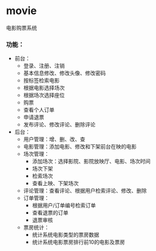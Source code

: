 # movie
电影购票系统
### 功能：

* 前台：
  * 登录、注册、注销
  * 基本信息修改、修改头像、修改密码
  * 按标签检索电影
  * 根据电影选择场次
  * 根据场次选择座位
  * 购票
  * 查看个人订单
  * 申请退票
  * 发布评论、修改评论、删除评论
* 后台：
  + 用户管理：增、删、改、查
  + 电影管理：添加电影、修改和下架前台在映的电影
  + 场次管理：
    - 添加场次：选择影院、影院放映厅、电影、场次时间
    - 场次下架
    - 检索场次
    - 查看上映、下架场次
  + 评论管理：查看评论、根据用户检索评论、修改、删除
  + 订单管理：
    - 根据用户/订单编号检索订单
    - 查看退票的订单
    - 退票审核
  + 票房统计：
    - 统计系统电影类型的票房数据
    - 统计系统电影票房排行前10的电影及票房<br>
